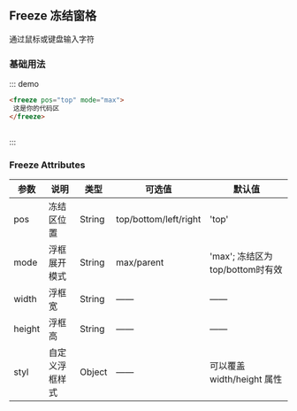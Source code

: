 <script>
  export default {
    data() {
      return {};
    }
  }
</script>
## Freeze 冻结窗格

通过鼠标或键盘输入字符

### 基础用法

::: demo
```html
<freeze pos="top" mode="max">
 这是你的代码区
</freeze>
 
```
:::


### Freeze Attributes

| 参数     | 说明            | 类型            | 可选值                 | 默认值   |
|-----------|---------------- |---------------- |---------------------- |-------- |
|    pos  |  冻结区位置    |   String | top/bottom/left/right   |   'top' |
|   mode  |  浮框展开模式  |   String |max/parent|  'max'; 冻结区为top/bottom时有效 |
|   width |  浮框宽|   String| ——   |—— |
|  height |浮框高  |   String| ——   |——  |
|   styl  |  自定义浮框样式 |Object| ——   |   可以覆盖 width/height 属性 |
 
